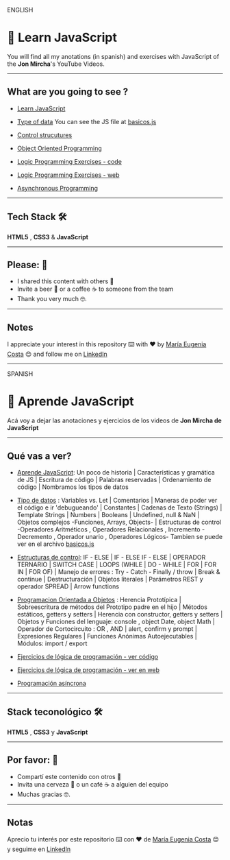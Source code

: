 ENGLISH

# :book: Learn JavaScript

You will find all my anotations (in spanish) and exercises with JavaScript of the **Jon Mircha**'s YouTube Videos.


---

## What are you going to see ?

- [Learn JavaScript](https://github.com/eugenia1984/learn-JS-with-JonMircha-videos/tree/main/aprende_js)

- [Type of data](https://github.com/eugenia1984/learn-JS-with-JonMircha-videos/tree/main/tipo_de_datos) You can see the JS file  at [basicos.js](https://github.com/eugenia1984/learn-JS-with-JonMircha-videos/tree/main/js/basicos.js) 

- [Control strucutures](https://github.com/eugenia1984/learn-JS-with-JonMircha-videos/tree/main/estructuras_de_control)

- [Object Oriented Programming](https://github.com/eugenia1984/learn-JS-with-JonMircha-videos/tree/main/poo)

- [Logic Programming Exercises - code](https://github.com/eugenia1984/JS-exercises)

- [Logic Programming Exercises - web](https://eugenia1984.github.io/JS-exercises/)

- [Asynchronous Programming](https://github.com/eugenia1984/learn-JS-with-JonMircha-videos/tree/main/programacion_asincrona)

---

## Tech Stack 🛠️

**HTML5** , **CSS3** & **JavaScript**


---

## Please: 🎁

- I shared this content with others 📢
- Invite a beer 🍺 or a coffee ☕ to someone from the team
- Thank you very much 🤓.

---

## Notes

I appreciate your interest in this repository ⌨️ with ❤️ by [María Eugenia Costa](https://github.com/eugenia1984) 😊 and follow me on [LinkedIn](http://www.linkedin.com/in/maríaeugeniacosta)




---


SPANISH


# :book: Aprende JavaScript

Acá voy a dejar las anotaciones y ejercicios de los videos de **Jon Mircha de JavaScript**

---

##  Qué vas a ver?

- [Aprende JavaScript](https://github.com/eugenia1984/learn-JS-with-JonMircha-videos/tree/main/aprende_js): Un poco de historia | Características y gramática de JS |  Escritura de código | Palabras reservadas | Ordenamiento de código | Nombramos los tipos de datos

- [Tipo de datos](https://github.com/eugenia1984/learn-JS-with-JonMircha-videos/tree/main/tipo_de_datos) : Variables vs. Let | Comentarios | Maneras de poder ver el código e ir 'debugueando' | Constantes | Cadenas de Texto (Strings) |  Template Strings | Numbers | Booleans |  Undefined, null & NaN  | Objetos complejos -Funciones, Arrays, Objects- | Estructuras de control -Operadores Aritméticos , Operadores Relacionales , Incremento - Decremento , Operador unario , Operadores Lógicos- Tambien se puede ver en el archivo [basicos.js](https://github.com/eugenia1984/learn-JS-with-JonMircha-videos/tree/main/js/basicos.js) 

- [Estructuras de control](https://github.com/eugenia1984/learn-JS-with-JonMircha-videos/tree/main/estructuras_de_control): IF - ELSE | IF - ELSE IF - ELSE  | OPERADOR TERNARIO | SWITCH CASE | LOOPS (WHILE | DO - WHILE | FOR | FOR IN | FOR OF) | Manejo de errores : Try - Catch - Finally / throw | Break & continue | Destructuración | Objetos literales | Parámetros REST y operador SPREAD | Arrow functions

- [Programacion Orientada a Objetos](https://github.com/eugenia1984/learn-JS-with-JonMircha-videos/tree/main/poo) : Herencia Prototípica  | Sobreescritura de métodos del Prototipo padre en el hijo | Métodos estáticos, getters y setters |  Herencia con constructor, getters y setters | Objetos y Funciones del lenguaje: console , object Date, object Math | Operador de Cortocircuito : OR ,  AND | alert, confirm y prompt | Expresiones Regulares | Funciones Anónimas Autoejecutables | Módulos: import / export

- [Ejercicios de lógica de programación - ver código](https://github.com/eugenia1984/JS-exercises)

- [Ejercicios de lógica de programación - ver en web](https://eugenia1984.github.io/JS-exercises/)


- [Programación asíncrona](https://github.com/eugenia1984/learn-JS-with-JonMircha-videos/tree/main/programacion_asincrona)

---

## Stack teconológico 🛠️

**HTML5** , **CSS3** y **JavaScript**

---


## Por favor: 🎁

- Compartí este contenido con otros 📢
- Invita una cerveza 🍺 o un café ☕ a alguien del equipo
- Muchas gracias 🤓.

---

## Notas

Aprecio tu interés por este repositorio ⌨️ con ❤️ de [María Eugenia Costa](https://github.com/eugenia1984) 😊 y seguime en [LinkedIn](http://www.linkedin.com/in/maríaeugeniacosta)